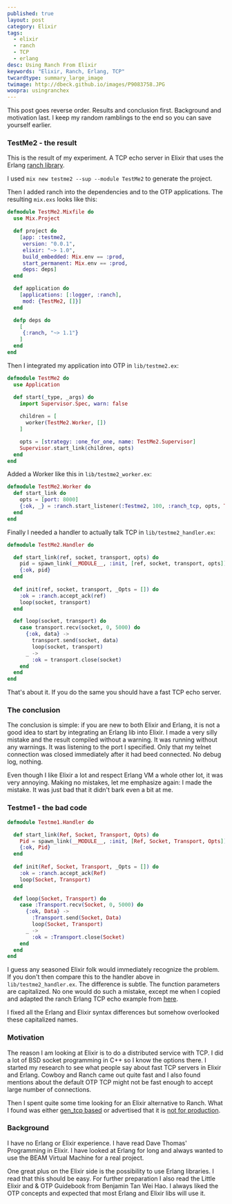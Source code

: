 ```yaml
---
published: true
layout: post
category: Elixir
tags: 
  - elixir
  - ranch
  - TCP
  - erlang
desc: Using Ranch From Elixir
keywords: "Elixir, Ranch, Erlang, TCP"
twcardtype: summary_large_image
twimage: http://dbeck.github.io/images/P9083758.JPG
woopra: usingranchex
---
```


This post goes reverse order. Results and conclusion first. Background and motivation last. I keep my random ramblings to the end so you can save yourself earlier.

### TestMe2 - the result

This is the result of my experiment. A TCP echo server in Elixir that uses the Erlang [ranch library](https://github.com/ninenines/ranch).

I used ```mix new testme2 --sup --module TestMe2``` to generate the project.

Then I added ranch into the dependencies and to the OTP applications. The resulting ```mix.exs``` looks like this:

``` elixir
defmodule TestMe2.Mixfile do
  use Mix.Project

  def project do
    [app: :testme2,
     version: "0.0.1",
     elixir: "~> 1.0",
     build_embedded: Mix.env == :prod,
     start_permanent: Mix.env == :prod,
     deps: deps]
  end

  def application do
    [applications: [:logger, :ranch],
     mod: {TestMe2, []}]
  end

  defp deps do
    [
     {:ranch, "~> 1.1"}
    ]
  end
end

```

Then I integrated my application into OTP in ```lib/testme2.ex```:

``` elixir
defmodule TestMe2 do
  use Application

  def start(_type, _args) do
    import Supervisor.Spec, warn: false
    
    children = [
      worker(TestMe2.Worker, [])
    ]

    opts = [strategy: :one_for_one, name: TestMe2.Supervisor]
    Supervisor.start_link(children, opts)
  end
end
```

Added a Worker like this in ```lib/testme2_worker.ex```:

``` elixir
defmodule TestMe2.Worker do
  def start_link do
    opts = [port: 8000]
    {:ok, _} = :ranch.start_listener(:Testme2, 100, :ranch_tcp, opts, TestMe2.Handler, [])
  end
end
```

Finally I needed a handler to actually talk TCP in ```lib/testme2_handler.ex```:

``` elixir
defmodule TestMe2.Handler do

  def start_link(ref, socket, transport, opts) do
    pid = spawn_link(__MODULE__, :init, [ref, socket, transport, opts])
    {:ok, pid}
  end
         
  def init(ref, socket, transport, _Opts = []) do
    :ok = :ranch.accept_ack(ref)
    loop(socket, transport)
  end

  def loop(socket, transport) do
    case transport.recv(socket, 0, 5000) do
      {:ok, data} ->
        transport.send(socket, data)
        loop(socket, transport)
      _ ->
        :ok = transport.close(socket)
    end
  end
end
```

That's about it. If you do the same you should have a fast TCP echo server.

### The conclusion

The conclusion is simple: if you are new to both Elixir and Erlang, it is not a good idea to start by integrating an Erlang lib into Elixir. I made a very silly mistake and the result compiled without a warning. It was running without any warnings. It was listening to the port I specified. Only that my telnet connection was closed immediately after it had beed connected. No debug log, nothing.

Even though I like Elixir a lot and respect Erlang VM a whole other lot, it was very annoying. Making no mistakes, let me emphasize again: I made the mistake. It was just bad that it didn't bark even a bit at me.

### Testme1 - the bad code

``` elixir
defmodule Testme1.Handler do

  def start_link(Ref, Socket, Transport, Opts) do
    Pid = spawn_link(__MODULE__, :init, [Ref, Socket, Transport, Opts])
    {:ok, Pid}
  end
         
  def init(Ref, Socket, Transport, _Opts = []) do
    :ok = :ranch.accept_ack(Ref)
    loop(Socket, Transport)
  end

  def loop(Socket, Transport) do
    case :Transport.recv(Socket, 0, 5000) do
      {:ok, Data} ->
        :Transport.send(Socket, Data)
        loop(Socket, Transport)
      _ ->
        :ok = :Transport.close(Socket)
    end
  end
end

```

I guess any seasoned Elixir folk would immediately recognize the problem. If you don't then compare this to the handler above in ```lib/testme2_handler.ex```. The difference is subtle. The function parameters are capitalized. No one would do such a mistake, except me when I copied and adapted the ranch Erlang TCP echo example from [here](https://github.com/ninenines/ranch/blob/master/examples/tcp_echo/src/echo_protocol.erl).

I fixed all the Erlang and Elixir syntax differences but somehow overlooked these capitalized names.

### Motivation

The reason I am looking at Elixir is to do a distributed service with TCP. I did a lot of BSD socket programming in C++ so I know the options there. I started my research to see what people say about fast TCP servers in Elixir and Erlang. Cowboy and Ranch came out quite fast and I also found mentions about the default OTP TCP might not be fast enough to accept large number of connections.

Then I spent quite some time looking for an Elixir alternative to Ranch. What I found was either [gen_tcp based](https://github.com/meh/reagent) or advertised that it is [not for production](https://github.com/slogsdon/pool).

### Background

I have no Erlang or Elixir experience. I have read Dave Thomas' Programming in Elixir. I have looked at Erlang for long and always wanted to use the BEAM Virtual Machine for a real project. 

One great plus on the Elixir side is the possibility to use Erlang libraries. I read that this should be easy. For further preparation I also read the Little Elixir and & OTP Guidebook from Benjamin Tan Wei Hao. I always liked the OTP concepts and expected that most Erlang and Elixir libs will use it.
